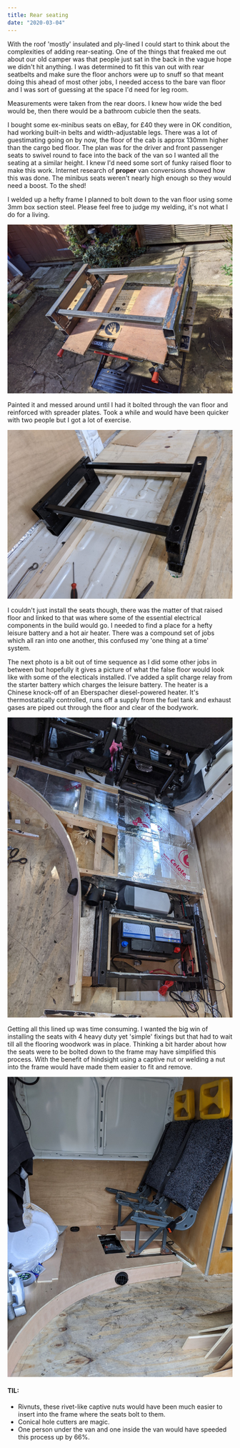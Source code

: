 ```yaml
---
title: Rear seating
date: "2020-03-04"
---
```


With the roof 'mostly' insulated and ply-lined I could start to think about the complexities of adding rear-seating.
One of the things that freaked me out about our old camper was that people just sat in the back in the vague hope we didn't hit anything.
I was determined to fit this van out with rear seatbelts and make sure the floor anchors were up to snuff so that meant doing this ahead of most other jobs, I needed access to the bare van floor and I was sort of guessing at the space I'd need for leg room.

Measurements were taken from the rear doors. I knew how wide the bed would be, then there would be a bathroom cubicle then the seats.

I bought some ex-minibus seats on eBay, for £40 they were in OK condition, had working built-in belts and width-adjustable legs.
There was a lot of guestimating going on by now, the floor of the cab is approx 130mm higher than the cargo bed floor. The plan was for the driver and front passenger seats to swivel round to face into the back of the van so I wanted all the seating at a similar height. I knew I'd need some sort of funky raised floor to make this work. Internet research of **proper** van conversions showed how this was done. The minibus seats weren't nearly high enough so they would need a boost. To the shed!

I welded up a hefty frame I planned to bolt down to the van floor using some 3mm box section steel. Please feel free to judge my welding, it's not what I do for a living.

![Bare metal seating frame](bare-metal-frame.jpg)

Painted it and messed around until I had it bolted through the van floor and reinforced with spreader plates. Took a while and would have been quicker with two people but I got a lot of exercise.

![Seating frame installed](seating-frame-installed.jpg)

I couldn't just install the seats though, there was the matter of that raised floor and linked to that was where some of the essential electrical components in the build would go. I needed to find a place for a hefty leisure battery and a hot air heater. There was a compound set of jobs which all ran into one another, this confused my 'one thing at a time' system.

The next photo is a bit out of time sequence as I did some other jobs in between but hopefully it gives a picture of what the false floor would look like with some of the electicals installed. I've added a split charge relay from the starter battery which charges the leisure battery. The heater is a Chinese knock-off of an Eberspacher diesel-powered heater. It's thermostatically controlled, runs off a supply from the fuel tank and exhaust gases are piped out through the floor and clear of the bodywork.

![Raised floor, heater and battery](raised-floor.jpg)

Getting all this lined up was time consuming. I wanted the big win of installing the seats with 4 heavy duty yet 'simple' fixings but that had to wait till all the flooring woodwork was in place.
Thinking a bit harder about how the seats were to be bolted down to the frame may have simplified this process. With the benefit of hindsight using a captive nut or welding a nut into the frame would have made them easier to fit and remove.

![Seats almost installed](seats-mock-installed.jpg)

#### TIL:

- Rivnuts, these rivet-like captive nuts would have been much easier to insert into the frame where the seats bolt to them.
- Conical hole cutters are magic.
- One person under the van and one inside the van would have speeded this process up by 66%.
